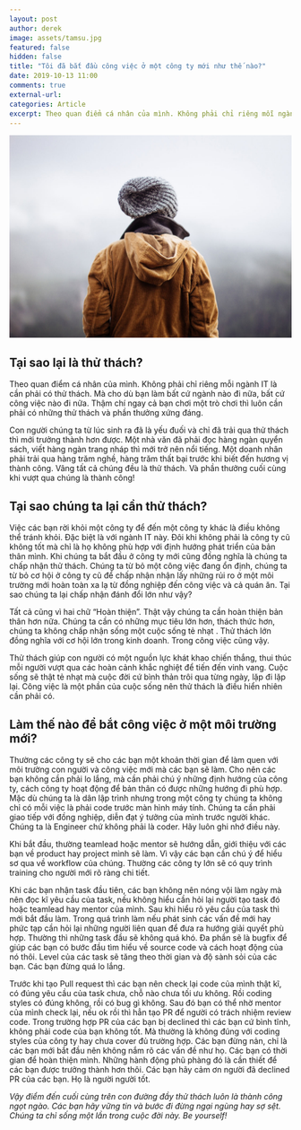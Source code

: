 ```yaml
---
layout: post
author: derek
image: assets/tamsu.jpg
featured: false
hidden: false
title: "Tôi đã bắt đầu công việc ở một công ty mới như thế nào?"
date: 2019-10-13 11:00
comments: true
external-url:
categories: Article
excerpt: Theo quan điểm cá nhân của mình. Không phải chỉ riêng mỗi ngành IT là cần phải có thử thách. Mà cho dù bạn làm bất cứ ngành nào đi nữa, bất cứ công việc nào đi nữa. Thậm chí ngay cả bạn chơi một trò chơi thì luôn cần phải có những thử thách và phần thưởng xứng đáng.
---
```


![](/assets/tamsu.jpg)

## Tại sao lại là thử thách?

Theo quan điểm cá nhân của mình. Không phải chỉ riêng mỗi ngành IT là cần phải có thử thách. Mà cho dù bạn làm bất cứ ngành nào đi nữa, bất cứ công việc nào đi nữa. Thậm chí ngay cả bạn chơi một trò chơi thì luôn cần phải có những thử thách và phần thưởng xứng đáng.

Con người chúng ta từ lúc sinh ra đã là yếu đuối và chỉ đã trải qua thử thách thì mới trưởng thành hơn được. Một nhà văn đã phải đọc hàng ngàn quyển sách, viết hàng ngàn trang nháp thì mới trở nên nổi tiếng. Một doanh nhân phải trải qua hàng trăm nghề, hàng trăm thất bại trước khi biết đến hương vị thành công. Vâng tất cả chúng đều là thử thách. Và phần thưởng cuối cùng khi vượt qua chúng là thành công! 

## Tại sao chúng ta lại cần thử thách?

Việc các bạn rời khỏi một công ty để đến một công ty khác là điều không thể tránh khỏi. Đặc biệt là với ngành IT này. Đôi khi không phải là công ty cũ không tốt mà chỉ là họ không phù hợp với định hướng phát triển của bản thân mình. Khi chúng ta bắt đầu ở công ty mới cũng đồng nghĩa là chúng ta chấp nhận thử thách. Chúng ta từ bỏ một công việc đang ổn định, chúng ta từ bỏ cơ hội ở công ty cũ để chấp nhận nhận lấy những rủi ro ở một môi trường mới hoàn toàn xa lạ từ đồng nghiệp đến công việc và cả quán ăn. Tại sao chúng ta lại chấp nhận đánh đổi lớn như vậy?

Tất cả cũng vì hai chữ “Hoàn thiện”. Thật vậy chúng ta cần hoàn thiện bản thân hơn nữa. Chúng ta cần có những mục tiêu lớn hơn, thách thức hơn, chúng ta không chấp nhận sống một cuộc sống tẻ nhạt . Thử thách lớn đồng nghĩa với cơ hội lớn trong kinh doanh. Trong công việc cũng vậy.

Thử thách giúp con người có một nguồn lực khát khao chiến thắng, thui thúc mỗi người vượt qua các hoàn cảnh khắc nghiệt để tiến đến vinh vang. Cuộc sống sẽ thật tẻ nhạt mà cuộc đời cứ bình thản trôi qua từng ngày, lặp đi lặp lại.  Công việc là một phần của cuộc sống nên thử thách là điều hiển nhiên cần phải có.

## Làm thế nào để bắt công việc ở một môi trường mới?

Thường các công ty sẽ cho các bạn một khoản thời gian để làm quen với môi trường con người và công việc mới mà các bạn sẽ làm. Cho nên các bạn không cần phải lo lắng, mà cần phải chú ý những định hướng của công ty, cách công ty hoạt động để bản thân có được những hướng đi phù hợp. Mặc dù chúng ta là dân lập trình nhưng trong một công ty chúng ta không chỉ có mỗi việc là phải code trước màn hình máy tính. Chúng ta cần phải giao tiếp với đồng nghiệp, diễn đạt ý tưởng của mình trước người khác. Chúng ta là Engineer  chứ không phải là coder. Hãy luôn ghi nhớ điều này.

Khi bắt đầu, thường teamlead hoặc mentor sẽ hướng dẫn, giới thiệu với các bạn về product hay project mình sẽ làm. Vì vậy các bạn cần chú ý để hiểu sơ qua về workflow của chúng. Thường các công ty lớn sẽ có quy trình training cho người mới rõ ràng chi tiết. 

Khi các bạn nhận task đầu tiên, các bạn không nên nóng vội làm ngày mà nên đọc kĩ yêu cầu của task, nếu không hiểu cần hỏi lại người tạo task đó hoặc teamlead hay mentor của mình. Sau khi hiểu rõ yêu cầu của task thì mới bắt đầu làm. Trong quá trình làm nếu phát sinh các vấn đề mới hay phức tạp cần hỏi lại những người liên quan để đưa ra hướng giải quyết phù hợp. Thường thì những task đầu sẽ không quá khó. Đa phần sẽ là bugfix để giúp các bạn có bước đầu tìm hiểu về source code và cách hoạt động của nó thôi. Level của các task sẽ tăng theo thời gian và độ sành sỏi của các bạn. Các bạn đừng quá lo lắng. 

Trước khi tạo Pull request thì các bạn nên check lại code của mình thật kĩ, có đúng yêu cầu của task chưa, chỗ nào chưa tối ưu không. Rồi coding styles có đúng không, rồi có bug gì không. Sau đó bạn có thể nhờ mentor của mình check lại, nếu ok rồi thì hẳn tạo PR để người có trách nhiệm review code. Trong trường hợp PR của các bạn bị declined thì các bạn cứ bình tĩnh, không phải code của bạn không tốt. Mà thường là không đúng với coding styles của công ty hay chưa cover đủ trường hợp. Các bạn đừng nản, chỉ là các bạn mới bắt đầu nên không nắm rõ các vấn đề như họ. Các bạn có thời gian để hoàn thiện mình. Những hành động phũ phàng đó là cần thiết để các bạn được trưởng thành hơn thôi. Các bạn hãy cảm ơn người đã declined PR của các bạn. Họ là người người tốt. 

*Vậy điểm đến cuối cùng trên con đường đầy thử thách luôn là thành công ngọt ngào. Các bạn hãy vững tin và bước đi đừng ngại ngùng hay sợ sệt. Chúng ta chỉ sống một lần trong cuộc đời này. Be yourself!*
